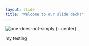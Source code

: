 ```yaml
---
layout: slide
title: "Welcome to our slide deck!"
---
```


![one-does-not-simply](https://cloud.githubusercontent.com/assets/16547949/25400982/542b10d2-29c2-11e7-9cd6-f0d07042f1d2.jpg)
{: .center}

my testing
